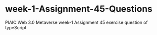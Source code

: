 # week-1-Assignment-45-Questions
PIAIC Web 3.0 Metaverse  week-1 Assignment 45 exercise question of typeScript
